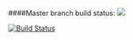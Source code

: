####Master branch build status:
![](https://travis-ci.org/[mcelis13]/MessengerAPI.svg?branch=master)

[![Build Status](https://travis-ci.org/mcelis13/MessengerAPI.svg?branch=master)](https://travis-ci.org/mcelis13/MessengerAPI)

